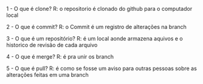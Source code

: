 1 - O que é clone?
 R: o repositorio é clonado do github para o computador local

2 - O que é commit?
 R: o Commit é um registro de alterações na branch

3 - O que é um repositório?
 R: é um  local aonde armazena aquivos e o historico de revisão de cada arquivo

4 - O que é merge?
 R: é pra unir os branch

5 - O que é pull?
 R: é como se fosse um aviso para outras pessoas sobre as alterações feitas em uma branch